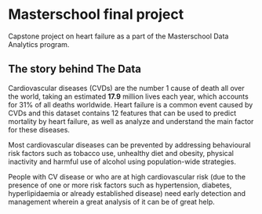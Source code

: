 # Masterschool final project

Capstone project on heart failure as a part of the Masterschool Data Analytics program.

## The story behind The Data

Cardiovascular diseases (CVDs) are the number 1 cause of death all over the world, taking an estimated **17.9** million lives each year, which accounts for 31% of all deaths worldwide.
Heart failure is a common event caused by CVDs and this dataset contains 12 features that can be used to predict mortality by heart failure, as well as analyze and understand the main factor for these diseases.

Most cardiovascular diseases can be prevented by addressing behavioural risk factors such as tobacco use, unhealthy diet and obesity, physical inactivity and harmful use of alcohol using population-wide strategies.

People with CV disease or who are at high cardiovascular risk (due to the presence of one or more risk factors such as hypertension, diabetes, hyperlipidaemia or already established disease) need early detection and management wherein a great analysis of it can be of great help.
